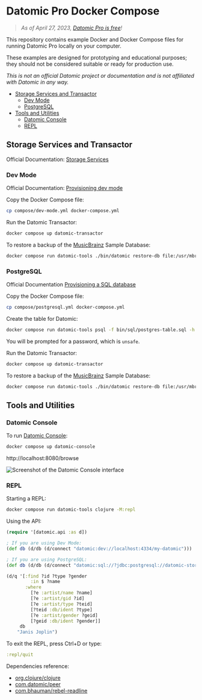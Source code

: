 # Datomic Pro Docker Compose

> _As of April 27, 2023, [Datomic Pro is free](https://blog.datomic.com/2023/04/datomic-is-free.html)!_

This repository contains example Docker and Docker Compose files for running Datomic Pro locally on your computer.

These examples are designed for prototyping and educational purposes; they should not be considered suitable or ready for production use.

_This is not an official Datomic project or documentation and is not affiliated with Datomic in any way._

- [Storage Services and Transactor](#transactor-and-storage-services)
  - [Dev Mode](#dev-mode)
  - [PostgreSQL](#postgresql)
- [Tools and Utilities](#tools-and-utilities)
  - [Datomic Console](#datomic-console)
  - [REPL](#repl)

## Storage Services and Transactor

Official Documentation: [Storage Services](https://docs.datomic.com/pro/overview/storage.html)

### Dev Mode

Official Documentation: [Provisioning dev mode](https://docs.datomic.com/pro/overview/storage.html#provisioning-dev-mode)

Copy the Docker Compose file:

```sh
cp compose/dev-mode.yml docker-compose.yml
```

Run the Datomic Transactor:

```sh
docker compose up datomic-transactor
```

To restore a backup of the [MusicBrainz](https://musicbrainz.org) Sample Database:

```sh
docker compose run datomic-tools ./bin/datomic restore-db file:/usr/mbrainz-1968-1973 datomic:dev://datomic-transactor:4334/my-datomic
````

### PostgreSQL

Official Documentation [Provisioning a SQL database](https://docs.datomic.com/pro/overview/storage.html#sql-database)

Copy the Docker Compose file:

```sh
cp compose/postgresql.yml docker-compose.yml
```

Create the table for Datomic:

```sh
docker compose run datomic-tools psql -f bin/sql/postgres-table.sql -h datomic-storage -U datomic-user -d my-datomic
```

You will be prompted for a password, which is `unsafe`.

Run the Datomic Transactor:

```sh
docker compose up datomic-transactor
```

To restore a backup of the [MusicBrainz](https://musicbrainz.org) Sample Database:

```sh
docker compose run datomic-tools ./bin/datomic restore-db file:/usr/mbrainz-1968-1973 "datomic:sql://?jdbc:postgresql://datomic-storage:5432/my-datomic?user=datomic-user&password=unsafe"
````

## Tools and Utilities

### Datomic Console

To run [Datomic Console](https://docs.datomic.com/pro/other-tools/console.html):

```sh
docker compose up datomic-console
```

http://localhost:8080/browse

![Screenshot of the Datomic Console interface](https://docs.datomic.com/pro/images/console-window.png "Screenshot of the Datomic Console interface")

### REPL

Starting a REPL:
```sh
docker compose run datomic-tools clojure -M:repl
````

Using the API:
```clojure
(require '[datomic.api :as d])

; If you are using Dev Mode:
(def db (d/db (d/connect "datomic:dev://localhost:4334/my-datomic")))

; If you are using PostgreSQL:
(def db (d/db (d/connect "datomic:sql://?jdbc:postgresql://datomic-storage:5432/my-datomic?user=datomic-user&password=unsafe")))

(d/q '[:find ?id ?type ?gender
         :in $ ?name
       :where
         [?e :artist/name ?name]
         [?e :artist/gid ?id]
         [?e :artist/type ?teid]
         [?teid :db/ident ?type]
         [?e :artist/gender ?geid]
         [?geid :db/ident ?gender]]
     db
    "Janis Joplin")
```

To exit the REPL, press Ctrl+D or type:
```clojure
:repl/quit
```

Dependencies reference:

- [org.clojure/clojure](https://central.sonatype.com/artifact/org.clojure/clojure/overview)
- [com.datomic/peer](https://central.sonatype.com/artifact/com.datomic/peer/overview)
- [com.bhauman/rebel-readline](https://clojars.org/com.bhauman/rebel-readline)
